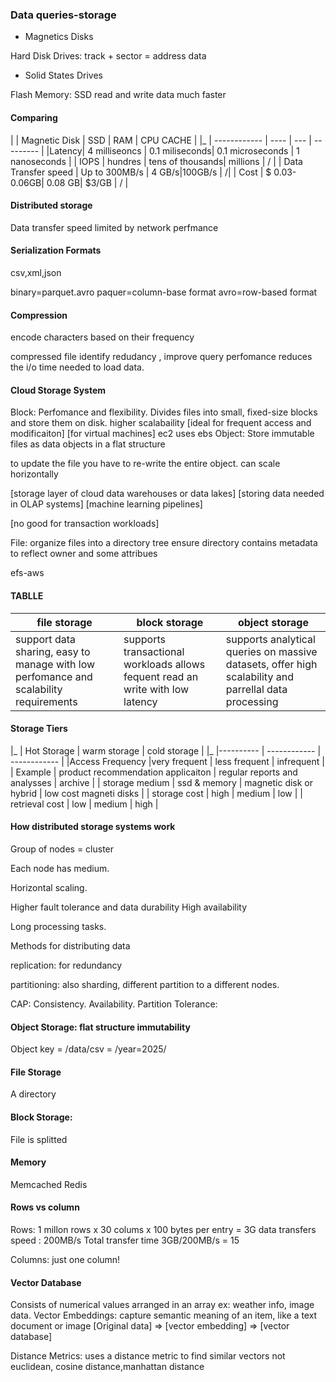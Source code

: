 ### Data queries-storage

- Magnetics Disks

 Hard Disk Drives: track + sector = address data


- Solid States Drives

Flash Memory: SSD read and write data much faster


#### Comparing


|  | Magnetic Disk | SSD | RAM | CPU CACHE |
|_ | ------------ | ---- | --- | --------- |
|Latency| 4 milliseoncs | 0.1 miliseconds| 0.1 microseconds | 1 nanoseconds |
| IOPS | hundres | tens of thousands| millions  | / |
| Data Transfer speed | Up to 300MB/s | 4 GB/s|100GB/s | /| 
| Cost | $ 0.03-0.06GB| 0.08 GB| $3/GB | / |

#### Distributed storage

Data transfer speed limited by network perfmance


#### Serialization Formats
csv,xml,json

binary=parquet.avro
paquer=column-base format
avro=row-based format

#### Compression

encode characters based on their frequency

compressed file identify redudancy , improve query perfomance reduces the i/o time needed to load data.

#### Cloud Storage System

Block: Perfomance and flexibility. Divides files into small, fixed-size blocks and store them on disk.
higher scalabaility
 [ideal for frequent access and modificaiton]
 [for virtual machines]
ec2 uses ebs
Object: Store immutable files as data objects in a flat structure

to update the file you have to re-write the entire object.
can scale horizontally


[storage layer of cloud data warehouses or data lakes]
[storing data needed in OLAP systems]
[machine learning pipelines]

[no good for transaction workloads]

File: organize files into a directory tree
ensure directory contains metadata to reflect owner and some attribues

efs-aws


#### TABLLE

| file storage | block storage | object storage|
| ------------ | ------------  | -------------|
| support data sharing, easy to manage with low perfomance and scalability requirements |  supports transactional workloads allows fequent read an write with low latency | supports analytical queries on massive datasets, offer high scalability and parrellal data processing |

#### Storage Tiers
|_ | Hot Storage | warm storage | cold storage | 
|_ |----------  | ------------ | ------------ |
|Access Frequency |very frequent | less frequent | infrequent |
| Example | product recommendation applicaiton | regular reports and analysses | archive |
| storage medium | ssd & memory |  magnetic disk or hybrid | low cost magneti disks |
| storage cost | high | medium | low |
| retrieval cost | low | medium | high |


####  How distributed storage systems work

Group of nodes = cluster

Each node has medium.

Horizontal scaling.

Higher fault tolerance and data durability
High availability

Long processing tasks.

Methods for distributing data

replication: for redundancy

partitioning:  also sharding, different partition to a different nodes.


CAP:
Consistency.
Availability.
Partition Tolerance:



#### Object Storage: flat structure immutability

Object key = /data/csv = /year=2025/


#### File Storage
A directory 

#### Block Storage: 
File is splitted 
#### Memory
Memcached
Redis

#### Rows vs column

Rows: 
1 millon rows x 30 colums x 100 bytes per entry = 3G
data transfers speed : 200MB/s
Total transfer time 3GB/200MB/s = 15

Columns:
just one column!

#### Vector Database

Consists of numerical values arranged in an array
ex: weather info, image data.
Vector Embeddings: capture semantic meaning of an item, like a text document
or image
[Original data] => [vector embedding]
=> [vector database]

Distance Metrics: uses a distance metric to find similar vectors
not euclidean, 
cosine distance,manhattan distance 
